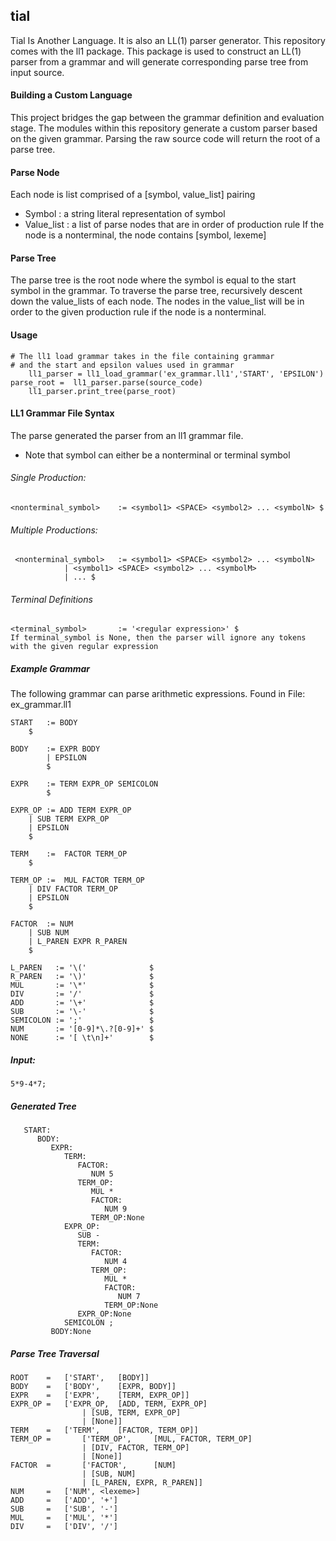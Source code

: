 ## tial
Tial Is Another Language. It is also an LL(1) parser generator.
This repository comes with the ll1 package. 
This package is used to construct an LL(1) parser from a grammar
and will generate corresponding parse tree from input source. 

#### Building a Custom Language
This project bridges the gap between the grammar definition and evaluation stage.
The modules within this repository generate a custom parser based on the given 
grammar. Parsing the raw source code will return the root of a parse tree.

#### Parse Node
 Each node is list comprised of a [symbol, value_list] pairing
- Symbol 	: a string literal representation of symbol
- Value_list 	: a list of parse nodes that are in order of production rule
		If the node is a nonterminal, the node contains [symbol, lexeme]
#### Parse Tree
The parse tree is the root node where the symbol is equal to the start symbol in the grammar. 
To traverse the parse tree, recursively descent down the value_lists of each node. The nodes in the value_list
will be in order to the given production rule if the node is a nonterminal.

#### Usage
	# The ll1 load grammar takes in the file containing grammar
	# and the start and epsilon values used in grammar
    	ll1_parser = ll1_load_grammar('ex_grammar.ll1','START', 'EPSILON')   
	parse_root =  ll1_parser.parse(source_code)    
        ll1_parser.print_tree(parse_root)
 
#### LL1 Grammar File Syntax
The parse generated the parser from an ll1 grammar file.
- Note that symbol can either be a nonterminal or terminal symbol

###### Single Production:
	<nonterminal_symbol> 	:= <symbol1> <SPACE> <symbol2> ... <symbolN> $    		

###### Multiple Productions:
	 <nonterminal_symbol> 	:= <symbol1> <SPACE> <symbol2> ... <symbolN> 
				| <symbol1> <SPACE> <symbol2> ... <symbolM> 
				| ... $
###### Terminal Definitions
	<terminal_symbol>   	:= '<regular expression>' $
	If terminal_symbol is None, then the parser will ignore any tokens with the given regular expression
	

##### Example Grammar 
The following grammar can parse arithmetic expressions.
Found in File: ex_grammar.ll1

	START 	:= BODY 
		$

	BODY 	:= EXPR BODY
	        | EPSILON
	        $

	EXPR 	:= TERM EXPR_OP SEMICOLON   
	        $

	EXPR_OP := ADD TERM EXPR_OP 
		| SUB TERM EXPR_OP
		| EPSILON
		$

	TERM 	:=  FACTOR TERM_OP
		$

	TERM_OP :=  MUL FACTOR TERM_OP  
		| DIV FACTOR TERM_OP  
		| EPSILON
		$

	FACTOR	:= NUM
		| SUB NUM
		| L_PAREN EXPR R_PAREN
		$

	L_PAREN   := '\('              $
	R_PAREN   := '\)'              $
	MUL       := '\*'              $
	DIV       := '/'               $
	ADD       := '\+'              $
	SUB       := '\-'              $
	SEMICOLON := ';'               $
	NUM 	  := '[0-9]*\.?[0-9]+' $
	NONE      := '[ \t\n]+'        $


##### Input: 	
	5*9-4*7;
#####  Generated Tree
	   START:
	      BODY:
	         EXPR:
	            TERM:
	               FACTOR:
	                  NUM 5
	               TERM_OP:
	                  MUL *
	                  FACTOR:
	                     NUM 9
	                  TERM_OP:None
	            EXPR_OP:
	               SUB -
	               TERM:
	                  FACTOR:
	                     NUM 4
	                  TERM_OP:
	                     MUL *
	                     FACTOR:
	                        NUM 7
	                     TERM_OP:None
	               EXPR_OP:None
	            SEMICOLON ;
	         BODY:None

##### Parse Tree Traversal
	ROOT    =	['START', 	[BODY]]
	BODY    =	['BODY', 	[EXPR, BODY]]
	EXPR    =	['EXPR', 	[TERM, EXPR_OP]]
	EXPR_OP = 	['EXPR_OP, 	[ADD, TERM, EXPR_OP] 
					| [SUB, TERM, EXPR_OP] 
					| [None]]
	TERM    = 	['TERM',  	[FACTOR, TERM_OP]]
	TERM_OP =   	['TERM_OP', 	[MUL, FACTOR, TERM_OP] 
					| [DIV, FACTOR, TERM_OP] 
					| [None]] 
	FACTOR  =   	['FACTOR',  	[NUM] 
					| [SUB, NUM]
					| [L_PAREN, EXPR, R_PAREN]]
	NUM     = 	['NUM', <lexeme>]
	ADD     = 	['ADD', '+']
	SUB     = 	['SUB', '-']
	MUL     = 	['MUL', '*']
	DIV     = 	['DIV', '/']

